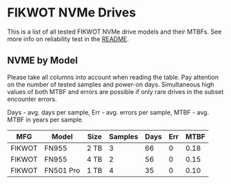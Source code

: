 FIKWOT NVMe Drives
==================

This is a list of all tested FIKWOT NVMe drive models and their MTBFs. See more
info on reliability test in the [README](https://github.com/linuxhw/SMART).

NVME by Model
------------

Please take all columns into account when reading the table. Pay attention on the
number of tested samples and power-on days. Simultaneous high values of both MTBF
and errors are possible if only rare drives in the subset encounter errors.

Days - avg. days per sample,
Err  - avg. errors per sample,
MTBF - avg. MTBF in years per sample.

| MFG       | Model              | Size   | Samples | Days  | Err   | MTBF |
|-----------|--------------------|--------|---------|-------|-------|------|
| FIKWOT    | FN955              | 2 TB   | 3       | 66    | 0     | 0.18   |
| FIKWOT    | FN955              | 4 TB   | 2       | 56    | 0     | 0.15   |
| FIKWOT    | FN501 Pro          | 1 TB   | 4       | 35    | 0     | 0.10   |
